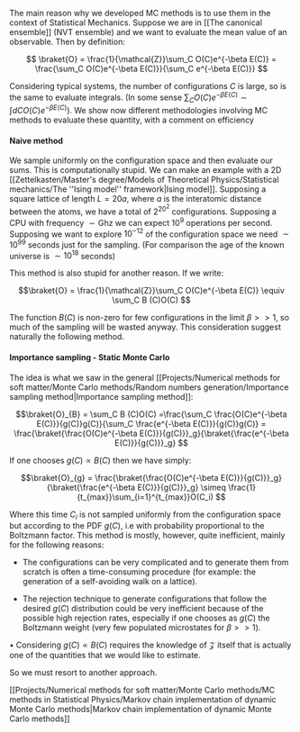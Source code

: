 The main reason why we developed MC methods is to use them in the context of Statistical Mechanics.
Suppose we are in [[The canonical ensemble]] (NVT ensemble) and we want to evaluate the mean value of an observable.
Then by definition:

$$ \braket{O} = \frac{1}{\mathcal{Z}}\sum_C O(C)e^{-\beta E(C)} = \frac{\sum_C O(C)e^{-\beta E(C)}}{\sum_C e^{-\beta E(C)}} $$

Considering typical systems, the number of configurations $C$ is large, so is the same to evaluate integrals.
(In some sense $\sum_C O(C)e^{-\beta E(C)} \sim \int dC O(C)e^{-\beta E(C)}$).
We show now different methodologies involving MC methods to evaluate these quantity, with a comment on efficiency

#### Naive method
We sample uniformly on the configuration space and then evaluate our sums.
This is computationally stupid.
We can make an example with a 2D [[Zettelkasten/Master's degree/Models of Theoretical Physics/Statistical mechanics/The ''Ising model'' framework|Ising model]]. Supposing a square lattice of length $L=20 a$, where $a$ is the interatomic distance between the atoms, we have a total of $2^{{20}^2}$ configurations. Supposing a CPU with frequency $\sim\text{Ghz}$ we can expect $10^9$ operations per second.
Supposing we want to explore $10^{-12}$ of the configuration space we need $\sim 10^{99}$ seconds just for the sampling. (For comparison the age of the known universe is $\sim 10^{18}$ seconds)

This method is also stupid for another reason. If we write:

$$\braket{O} = \frac{1}{\mathcal{Z}}\sum_C O(C)e^{-\beta E(C)} \equiv \sum_C B (C)O(C) $$

The function $B(C)$ is non-zero for few configurations in the limit $\beta >> 1$, so much of the sampling will be wasted anyway. 
This consideration suggest naturally the following method.

#### Importance sampling - Static Monte Carlo

The idea is what we saw in the general [[Projects/Numerical methods for soft matter/Monte Carlo methods/Random numbers generation/Importance sampling method|Importance sampling method]]:

$$\braket{O}_{B} = \sum_C B (C)O(C) =\frac{\sum_C \frac{O(C)e^{-\beta E(C)}}{g(C)}g(C)}{\sum_C \frac{e^{-\beta E(C)}}{g(C)}g(C)} = \frac{\braket{\frac{O(C)e^{-\beta E(C)}}{g(C)}}_g}{\braket{\frac{e^{-\beta E(C)}}{g(C)}}_g} $$

If one chooses $g(C) \propto B(C)$ then we have simply:


$$\braket{O}_{g} = \frac{\braket{\frac{O(C)e^{-\beta E(C)}}{g(C)}}_g}{\braket{\frac{e^{-\beta E(C)}}{g(C)}}_g} \simeq \frac{1}{t_{max}}\sum_{i=1}^{t_{max}}O(C_i) $$

Where this time $C_i$ is not sampled uniformly from the configuration space but according to the PDF $g(C)$, i.e with probability proportional to the Boltzmann factor.
This method is mostly, however, quite inefficient, mainly for the following reasons:

- The configurations can be very complicated and to generate them from scratch is often a time-consuming
procedure (for example: the generation of a self-avoiding walk on a lattice).

-  The rejection technique to generate configurations that follow the desired $g(C)$ distribution could be very
inefficient because of the possible high rejection rates, especially if one chooses as $g(C)$ the Boltzmann
weight (very few populated microstates for $\beta >>1$).

• Considering $g(C) \propto B(C)$ requires the knowledge of $\mathcal{Z}$ itself that is actually one of the
quantities that we would like to estimate.

So we must resort to another approach.

[[Projects/Numerical methods for soft matter/Monte Carlo methods/MC methods in Statistical Physics/Markov chain implementation of dynamic Monte Carlo methods|Markov chain implementation of dynamic Monte Carlo methods]]
